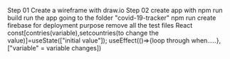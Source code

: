 Step 01
  Create a wireframe with draw.io
Step 02
  create app with npm run build
  run the app going to the folder "covid-19-tracker" npm run
  create firebase for deployment purpose
  remove all the test files
React
  const[contries(variable),setcountries(to change the value)]=useState(["initial value"]);
  useEffect(()=>{loop through when.....},["variable" = variable changes])
